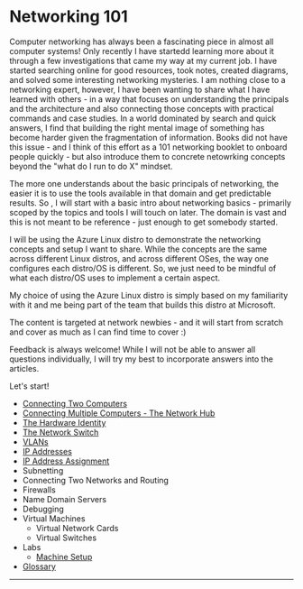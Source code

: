 # Networking 101

Computer networking has always been a fascinating piece in almost all computer
systems! Only recently I have startedd learning more about it through a few
investigations that came my way at my current job. I have started searching
online for good resources, took notes, created diagrams, and solved some
interesting networking mysteries. I am nothing close to a networking expert,
however, I have been wanting to share what I have learned with others - in a
way that focuses on understanding the principals and the architecture and also
connecting those concepts with practical commands and case studies. In a world
dominated by search and quick answers, I find that building the right mental
image of something has become harder given the fragmentation of information.
Books did not have this issue - and I think of this effort as a 101 networking
booklet to onboard people quickly - but also introduce them to concrete
netowrking concepts beyond the "what do I run to do X" mindset.

The more one understands about the basic principals of networking, the easier
it is to use the tools available in that domain and get predictable results. So
, I will start with a basic intro about networking basics - primarily scoped by
the topics and tools I will touch on later. The domain is vast and this is not
meant to be reference - just enough to get somebody started.

I will be using the Azure Linux distro to demonstrate the networking concepts
and setup I want to share. While the concepts are the same across different
Linux distros, and across different OSes, the way one configures each distro/OS
is different. So, we just need to be mindful of what each distro/OS uses to
implement a certain aspect.

My choice of using the Azure Linux distro is simply based on my familiarity
with it and me being part of the team that builds this distro at Microsoft.

The content is targeted at network newbies - and it will start from scratch
and cover as much as I can find time to cover :)

Feedback is always welcome! While I will not be able to answer all questions
individually, I will try my best to incorporate answers into the articles.

Let's start!

- [Connecting Two Computers](./01-connecting-two-computers/connecting-two-computers.md)
- [Connecting Multiple Computers - The Network Hub](./02-connecting-multiple-computers/connecting-multiple-computers.md)
- [The Hardware Identity](./03-hardware-identity/hardware-identity.md)
- [The Network Switch](./04-the-network-switch/the-network-switch.md)
- [VLANs](./05-vlans/vlans.md)
- [IP Addresses](./06-ip-addresses/ip-addresses.md)
- [IP Address Assignment](./07-ip-address-assignment/ip-address-assignment.md)
- Subnetting
- Connecting Two Networks and Routing
- Firewalls
- Name Domain Servers
- Debugging
- Virtual Machines
  - Virtual Network Cards
  - Virtual Switches
- Labs
  - [Machine Setup](./10-machine-setup/machine-setup.md)
- [Glossary](./glossary.md)

----
